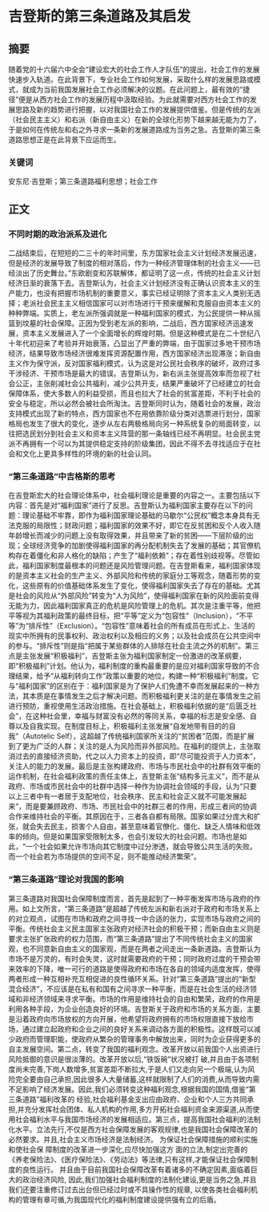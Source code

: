# 吉登斯的第三条道路及其启发
## 摘要
随着党的十六届六中全会“建设宏大的社会工作人才队伍”的提出，社会工作的发展快速步入轨道。在此背景下，专业社会工作如何发展，采取什么样的发展思路或模式，就成为当前我国发展社会工作必须解决的议题。在此问题上，最有效的“捷径”便是从西方社会工作的发展历程中汲取经验。为此就需要对西方社会工作的发展思路及新的趋势进行把握，以对我国社会工作的发展提供借鉴。但是传统的左派（社会民主主义）和右派（新自由主义）在新的全球化形势下越来越无能为力了，于是如何在传统左和右之外寻求一条新的发展道路成为当务之急。吉登斯的第三条道路思想正是在此背景下应运而生。
### 关键词
安东尼·吉登斯；第三条道路福利思想；社会工作
## 正文
### 不同时期的政治派系及进化
二战结束后，在短短的二三十的年时间里，东方国家社会主义计划经济发展迅速，但是经济的发展导致了制度的相对落后，作为一种经济管理体制的社会主义——已经淡出了历史舞台。”东欧剧变和苏联解体，都证明了这一点，传统的社会主义计划经济日渐的衰落下去。吉登斯认为，社会主义计划经济没有正确认识资本主义的生产能力，也没有把握市场机制的重要意义，事实已经证明除了资本主义人类别无选择；老派社会民主主义相信国家可以对市场进行干预来缓解和克服自由资本主义的种种弊端。实质上，老左派所强调就是一种福利国家的模式，为公民提供一种从摇篮到坟墓的社会保障。正因为受到老左派的影响，二战后，西方国家经济迅速发展，资本主义发展进入了一个全面增长的辉煌时期。但是这种模式是在二十世纪八十年代初迎来了考验并开始衰落，凸显出了严重的弊端，由于国家过多地干预市场经济，结果导致市场经济很难发挥资源配置作用，西方国家经济出现滞涨；新自由主义作为保守派，反对国家福利模式，认为这是对公民社会秩序的破坏，政府过多干涉经济、干预市场是最大的错误。吉登斯认为，新右派主张提高效率而忽视了社会公正，主张削减社会公共福利，减少公共开支，结果严重破坏了已经建立的社会保障体系，使大多数人的利益受损，而且也拉大了社会的贫富差距，不利于社会的安全与稳定，所以必然会被社会所淘汰。吉登斯同时认为，随着社会的发展，政治支持模式出现了新的特点，西方国家也不在用依靠阶级分类对选票进行划分，国家格局也发生了很大的变化，逐步从左右两极格局向另一种系统复杂的局面转变，以往把选民划分到社会主义和资本主义阵营的那一条轴线已经不再明显。社会民主党派不再拥有一个可以为其提供稳定支持的阶级集团，因此不得不去寻找适应于在社会和文化上更具多样性的环境的新的社会认同。
### “第三条道路”中吉格斯的思考
在吉登斯宏大的社会理论体系中，社会福利理论是重要的内容之一。主要包括以下内容：首先是对“福利国家”进行了反思。吉登斯认为福利国家主要存在以下的问题：理论基础不牢靠，即作为福利国家理论基础的马歇尔“公民权”概念本身具有无法克服的局限性；财政问题；福利国家的效果不好，即它在反贫困和反个人收入随年龄增长而减少的问题上没有取得效果，并且带来了新的贫困——下层阶级的出现；全球经济竞争的加剧使得福利国家的再分配机制失去了发展的基础；其官僚机构存在着僵化和非人格化的缺陷；产生了“福利依赖”；存在着性别歧视等。尽管如此，福利国家制度最根本的问题还是风险管理问题。在吉登斯看来，福利国家体现的是资本主义社会的生产主义、外部风险和传统的家庭分工等观念，随着形势的变化，这些原有的价值基础体系发生了变化，使得福利国家失去了存在的基础。尤其是社会的风险从“外部风险”转变为“人为风险”，使得福利国家在新的风险面前变得无能为力，因此福利国家真正的危机是风险管理上的危机。其次是注重平等，他把平等视为其福利政策的最终目标，把“平等”定义为“包容性”（Inclusion），“不平等”为“排斥性”（Exclusion）。“包容性”意味着社会的所有成员在形式上、生活的现实中所拥有的民事权利、政治权利以及相应的义务；以及社会成员在公共空间中的参与。“排斥性”则是指“把属于某些群体的人排除在社会主流之外的机制”。第三点是主张发展“积极福利”，吉登斯主张为福利国家制定一份激进的改革纲要，即“积极福利”计划。他认为，福利制度的重构最重要的是应对福利国家导致的不合理结果，给予“从福利转向工作”政策以重要的地位，构建一种“积极福利”制度。它与“福利国家”的区别在于：福利国家是为了保护人们免遭不幸而发展起来的一种方法，其本质是在事情发生之后才解决问题。而积极福利更关注的是在事情发生之前进行预防，重视使用生活政治措施。在社会基础上，积极福利依据的是“后匮乏社会”，在这种社会里，幸福与财富没有必然的等同关系，幸福的标志是安全感、自尊以及自我实现。在制度目标上，积极福利主张发展“自发地带有目的的自我”（Autotelic Self），这超越了传统福利国家所关注的“贫困者”范围，而是扩展到了更为广泛的人群；关注的是人为风险而非外部风险。在福利的提供上，主张取消过去的直接经济资助，代之以人力资本上的投资，即“尽可能投资于人力资本”，关注人的能力的发展。最后是主张构建政府、市场与市民社会中的社群有效平衡的运作机制，在社会福利政策的责任主体上，吉登斯主张“结构多元主义”，而不是从政府、市场或市民社会中的社群中选择一种作为协调社会领域的手段，认为“只要以上三者中有一者居于支配地位，社会秩序、民主和社会正义就不可能发展起来”，而是要兼顾政府、市场、市民社会中的社群三者的作用，形成三者间的协调合作来维持社会的平衡。其原因在于，三者各自都有局限。国家如果过分庞大和扩张，就会失去民主，损害个人自由，甚至意味着官僚化、僵化、缺乏人情味和低效率的倾向。但是如果国家受限制太多，也会引发较大的社会问题。市场也是如此，“一个社会如果允许市场向其它制度中过分渗透，就会导致公共生活的失败。而一个社会若为市场提供的空间不足，则不能推动经济繁荣”。
### “第三条道路”理论对我国的影响
第三条道路对我国社会保障制度而言，首先是起到了一种平衡发挥市场与政府的作用。如上文所言，“第三条道路”是超越了传统左派和新右派对于政府和市场关系上的对立观点，试图在市场和政府之间寻找一中合适的张力，实现市场与政府之间的平衡。传统社会主义民主国家主张政府对经济社会的积极干预；而新自由主义则是要求主张扩张政府的权力范围，而“第三条道路”提出了不同传统社会主义的国家观，也不同意新自由主义的国家观，而是在两者之间走出一条新道路。吉登斯认为市场不是万灵的，有时会失灵，这时就需要政府的干预；同时政府过度的干预会带来效率的下降，唯一可行的道路是使得政府和市场在各自的领域内适度发挥，使得两者形成一种互相补充互相促进的良性循环关系。针对“第三条道路”提出的“新型混合经济”，不应该是在私有和国有之间寻求一种平衡，而是在社会生活的经济领域和非经济领域来寻求平衡。市场的作用是维持社会的自由和繁荣，政府的作用是利用各种手段，为企业创造良好的环境。吉登斯关于政府和市场的关系方面，主要是沿着政府向市场放权的方向开展，他希望将政府拥有的市场权限直接下放给市场，通过建立起政府和企业之间的良好关系来调动各方面的积极性。这样既可以减少政府而管理职能，使政府从繁杂的管理事务中解放出来，同时为企业获得更多的自主发展空间。第二点，转变了我国的福利观念。改革开放以前我国个人出资进行风险抵御的意识是很淡薄的。改革开放以后,“铁饭碗”状况被打 破,并且由于各项制度尚未完善,下岗人数增多,贫富差距不断拉大,于是人们又走向另一个极端,认为风险完全要由自己承担,因此很多人大量储蓄,这样就限制了人们的消费,从而导致内需不足影响了经济发展。因此,我们必须转变这种福利观念,根据我国的国情,借鉴“第三条道路”福利改革的 经验,社会福利基金支出应由政府、企业和个人三方共同承担,并充分发挥社会团体、私人机构的作用,多方开拓社会福利资金来源渠道,从而使用社会福利水平与我国市场经济的发展相适应。第三点，提高我国社会福利的法制化水平。立法先行,不仅是西方社会保障发展的客观规律,也是我国社会保障改革的必然要求。并且,社会主义市场经济是法制经济。 为保证社会保障措施的顺利实施和使社会保 障制度的改革进一步深化,应尽快加强这方 面的立法,制定出完善的《养老保险法》、《医疗保险法》、《劳动法》等法律,只有这样,才能保证社会保障制度的良性运行。 并且由于目前我国社会保障改革有着诸多的不确定因素,面临着巨大的政治经济风险, 因此,我们加强社会福利制度的法制化建设,更是当务之急,并且我们还要注重修订过去出台但已经过时或不具操作性的规章, 以使各类社会福利机构的管理有章可循,为我国现代化的福利制度建设提供强有立的后盾。